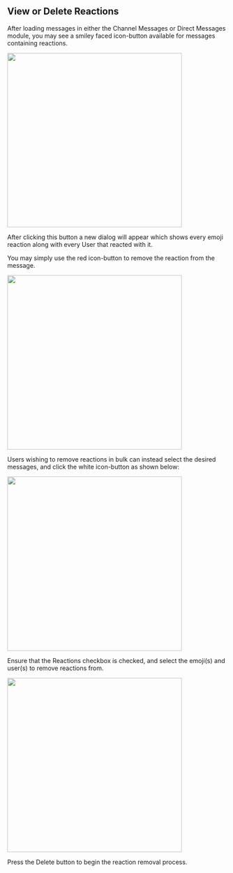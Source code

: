 ## View or Delete Reactions
After loading messages in either the Channel Messages or Direct Messages module, you may see a smiley faced icon-button available for messages containing reactions.

<img width="400px" src="https://i.imgur.com/7AW6xoC.png">

After clicking this button a new dialog will appear which shows every emoji reaction along with every User that reacted with it.

You may simply use the red icon-button to remove the reaction from the message.

<img width="400px" src="https://i.imgur.com/1aJXjm2.png">

Users wishing to remove reactions in bulk can instead select the desired messages, and click the white icon-button as shown below: 

<img width="400px" src="https://i.imgur.com/6VCJu6H.png">

Ensure that the Reactions checkbox is checked, and select the emoji(s) and user(s) to remove reactions from.

<img width="400px" src="https://i.imgur.com/xQgJc4E.png">

Press the Delete button to begin the reaction removal process.

